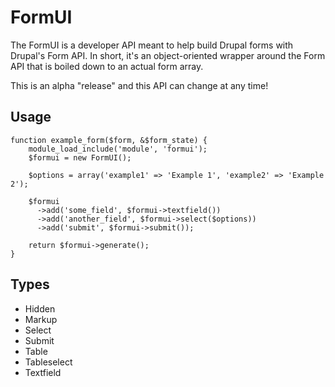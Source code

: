 # FormUI

The FormUI is a developer API meant to help build Drupal forms with Drupal's Form API. In short, it's an object-oriented wrapper around the Form API that is boiled down to an actual form array.

This is an alpha "release" and this API can change at any time!

## Usage

    function example_form($form, &$form_state) {
        module_load_include('module', 'formui');
        $formui = new FormUI();

        $options = array('example1' => 'Example 1', 'example2' => 'Example 2');

        $formui
          ->add('some_field', $formui->textfield())
          ->add('another_field', $formui->select($options))
          ->add('submit', $formui->submit());

        return $formui->generate();
    }

## Types

* Hidden
* Markup
* Select
* Submit
* Table
* Tableselect
* Textfield
